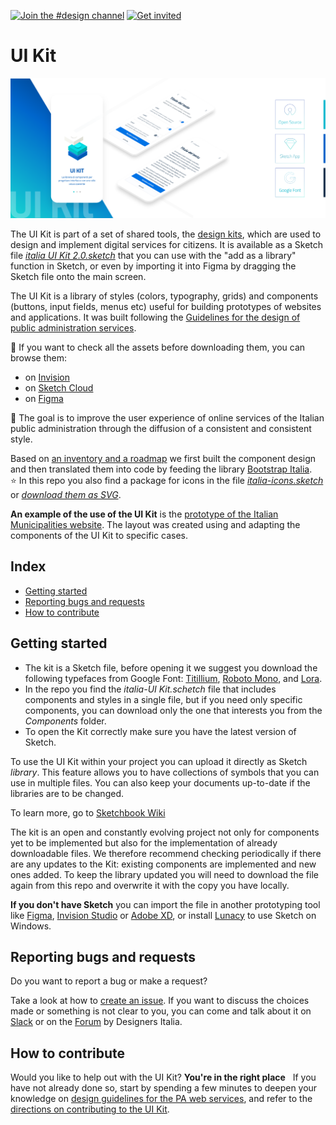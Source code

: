[![Join the #design channel](https://img.shields.io/badge/Slack%20channel-%23design-blue.svg)](https://developersitalia.slack.com/messages/C7658JRJR/)
[![Get invited](https://slack.developers.italia.it/badge.svg)](https://slack.developers.italia.it/)

# UI Kit

<img src="INSTRUCTIONS/UI KIT IMG.png" width="800"> 

The UI Kit is part of a set of shared tools, the [design kits](https://designers.italia.it/kit/), which are used to design and implement digital services for citizens. It is available as a Sketch file [*italia UI Kit 2.0.sketch*](https://github.com/italia/design-ui-kit/blob/master/italia%20UI%20Kit%202.0.sketch) that you can use with the "add as a library" function in Sketch, or even by importing it into Figma by dragging the Sketch file onto the main screen.

The UI Kit is a library of styles (colors, typography, grids) and components (buttons, input fields, menus etc) useful for building prototypes of websites and applications. It was built following the [Guidelines for the design of public administration services](https://docs.italia.it/italia/designers-italia/design-linee-guida-docs/it/stabile/).

:eyes: If you want to check all the assets before downloading them, you can browse them:

* on [Invision](https://invis.io/RJFGS2UC3HS)
* on [Sketch Cloud](https://www.sketch.com/s/648c8559-bac6-49c6-88dc-2ef016968fdf)
* on [Figma](https://www.figma.com/file/bLexfydXWzF6ACxFokgzXs/italia-UI-Kit-2.0?node-id=0%3A1)

:dart: The goal is to improve the user experience of online services of the Italian public administration through the diffusion of a consistent and consistent style.

Based on [an inventory and a roadmap](https://docs.google.com/spreadsheets/d/183hI6EBJo3EeiEcQPGZIe3hNN7EerTU5Udk6SkrH2OU/edit#gid=0) we first built the component design and then translated them into code by feeding the library [Bootstrap Italia](https://italia.github.io/bootstrap-italia/).
  
:star: In this repo you also find a package for icons in the file [*italia-icons.sketch*](https://github.com/italia/design-ui-kit/blob/master/icons/italia-icons.sketch) or [*download them as SVG*](https://github.com/italia/design-ui-kit/tree/master/icons/italia_icons_svg).

**An example of the use of the UI Kit** is the [prototype of the Italian Municipalities website](https://github.com/italia/design-comuni-prototipi). The layout was created using and adapting the components of the UI Kit to specific cases.


## Index

- [Getting started](#getting-started)
- [Reporting bugs and requests](#reporting-bug-and-request-to-help)
- [How to contribute](#how-to-contribute)

## Getting started

* The kit is a Sketch file, before opening it we suggest you download the following typefaces from Google Font: [Titillium](https://fonts.google.com/specimen/Titillium+Web), [Roboto Mono](https://fonts.google.com/specimen/Roboto+Mono), and [Lora](https://fonts.google.com/specimen/Lora).
* In the repo you find the *italia-UI Kit.schetch* file that includes components and styles in a single file, but if you need only specific components, you can download only the one that interests you from the *Components* folder.
* To open the Kit correctly make sure you have the latest version of Sketch.

To use the UI Kit within your project you can upload it directly as Sketch *library*.
This feature allows you to have collections of symbols that you can use in multiple files. You can also keep your documents up-to-date if the libraries are to be changed.

To learn more, go to [Sketchbook Wiki](https://github.com/italia/design-ui-kit/wiki/Sketch-Libraries)

The kit is an open and constantly evolving project not only for components yet to be implemented but also for the implementation of already downloadable files. We therefore recommend checking periodically if there are any updates to the Kit: existing components are implemented and new ones added. To keep the library updated you will need to download the file again from this repo and overwrite it with the copy you have locally.

**If you don't have Sketch** you can import the file in another prototyping tool like [Figma](https://www.figma.com), [Invision Studio](https://www.invisionapp.com/studio ) or [Adobe XD](https://www.adobe.com/uk/products/xd.html), or install [Lunacy](https://icons8.it/lunacy) to use Sketch on Windows.

## Reporting bugs and requests

Do you want to report a bug or make a request?

Take a look at how to [create an issue](https://github.com/italia/design-ui-kit/blob/master/CONTRIBUTING.md#creare-una-issue). If you want to discuss the choices made or something is not clear to you, you can come and talk about it on [Slack](https://designersitalia.slack.com/messages/C7658JRJR/) or on the [Forum](https://forum.italia.it/) by Designers Italia.

## How to contribute

Would you like to help out with the UI Kit? **You're in the right place**
 
If you have not already done so, start by spending a few minutes to deepen your knowledge on
[design guidelines for the PA web services](https://design-italia.readthedocs.io/it/stable/index.html),
and refer to the [directions on contributing to the UI Kit](CONTRIBUTING.md).
